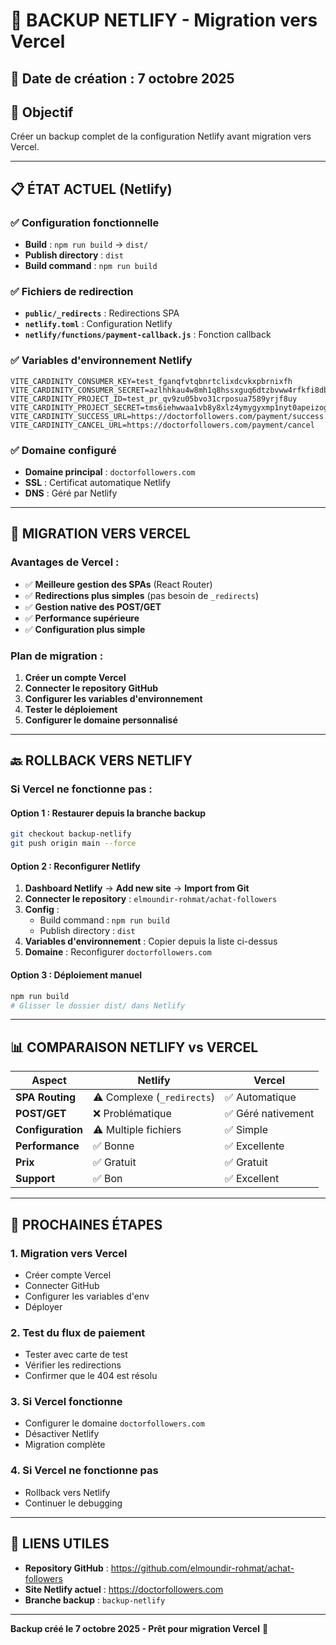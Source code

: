 # 🔄 BACKUP NETLIFY - Migration vers Vercel

## 📅 Date de création : 7 octobre 2025

## 🎯 Objectif
Créer un backup complet de la configuration Netlify avant migration vers Vercel.

---

## 📋 ÉTAT ACTUEL (Netlify)

### ✅ Configuration fonctionnelle
- **Build** : `npm run build` → `dist/`
- **Publish directory** : `dist`
- **Build command** : `npm run build`

### ✅ Fichiers de redirection
- **`public/_redirects`** : Redirections SPA
- **`netlify.toml`** : Configuration Netlify
- **`netlify/functions/payment-callback.js`** : Fonction callback

### ✅ Variables d'environnement Netlify
```env
VITE_CARDINITY_CONSUMER_KEY=test_fganqfvtqbnrtclixdcvkxpbrnixfh
VITE_CARDINITY_CONSUMER_SECRET=azlhhkau4w8mh1q8hssxguq6dtzbvww4rfkfi8db4yhxm39ey1
VITE_CARDINITY_PROJECT_ID=test_pr_qv9zu05bvo31crposua7589yrjf8uy
VITE_CARDINITY_PROJECT_SECRET=tms6iehwwaa1vb8y8xlz4ymygyxmp1nyt0apeizog9wuqbwh6p
VITE_CARDINITY_SUCCESS_URL=https://doctorfollowers.com/payment/success.html
VITE_CARDINITY_CANCEL_URL=https://doctorfollowers.com/payment/cancel
```

### ✅ Domaine configuré
- **Domaine principal** : `doctorfollowers.com`
- **SSL** : Certificat automatique Netlify
- **DNS** : Géré par Netlify

---

## 🔄 MIGRATION VERS VERCEL

### **Avantages de Vercel :**
- ✅ **Meilleure gestion des SPAs** (React Router)
- ✅ **Redirections plus simples** (pas besoin de `_redirects`)
- ✅ **Gestion native des POST/GET**
- ✅ **Performance supérieure**
- ✅ **Configuration plus simple**

### **Plan de migration :**
1. **Créer un compte Vercel**
2. **Connecter le repository GitHub**
3. **Configurer les variables d'environnement**
4. **Tester le déploiement**
5. **Configurer le domaine personnalisé**

---

## 🔙 ROLLBACK VERS NETLIFY

### **Si Vercel ne fonctionne pas :**

#### **Option 1 : Restaurer depuis la branche backup**
```bash
git checkout backup-netlify
git push origin main --force
```

#### **Option 2 : Reconfigurer Netlify**
1. **Dashboard Netlify** → **Add new site** → **Import from Git**
2. **Connecter le repository** : `elmoundir-rohmat/achat-followers`
3. **Config** :
   - Build command : `npm run build`
   - Publish directory : `dist`
4. **Variables d'environnement** : Copier depuis la liste ci-dessus
5. **Domaine** : Reconfigurer `doctorfollowers.com`

#### **Option 3 : Déploiement manuel**
```bash
npm run build
# Glisser le dossier dist/ dans Netlify
```

---

## 📊 COMPARAISON NETLIFY vs VERCEL

| Aspect | Netlify | Vercel |
|--------|---------|--------|
| **SPA Routing** | ⚠️ Complexe (`_redirects`) | ✅ Automatique |
| **POST/GET** | ❌ Problématique | ✅ Géré nativement |
| **Configuration** | ⚠️ Multiple fichiers | ✅ Simple |
| **Performance** | ✅ Bonne | ✅ Excellente |
| **Prix** | ✅ Gratuit | ✅ Gratuit |
| **Support** | ✅ Bon | ✅ Excellent |

---

## 🎯 PROCHAINES ÉTAPES

### **1. Migration vers Vercel**
- Créer compte Vercel
- Connecter GitHub
- Configurer les variables d'env
- Déployer

### **2. Test du flux de paiement**
- Tester avec carte de test
- Vérifier les redirections
- Confirmer que le 404 est résolu

### **3. Si Vercel fonctionne**
- Configurer le domaine `doctorfollowers.com`
- Désactiver Netlify
- Migration complète

### **4. Si Vercel ne fonctionne pas**
- Rollback vers Netlify
- Continuer le debugging

---

## 🔗 LIENS UTILES

- **Repository GitHub** : https://github.com/elmoundir-rohmat/achat-followers
- **Site Netlify actuel** : https://doctorfollowers.com
- **Branche backup** : `backup-netlify`

---

**Backup créé le 7 octobre 2025 - Prêt pour migration Vercel** 🚀

